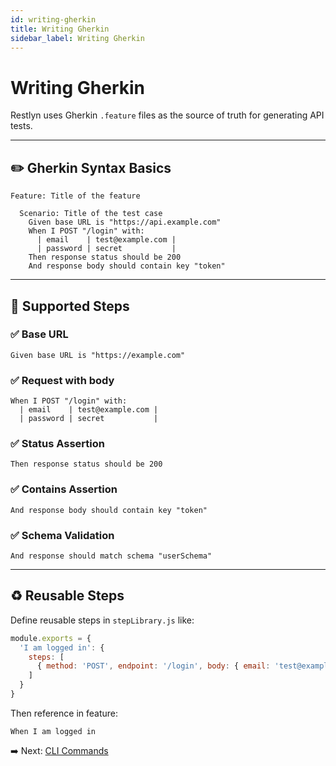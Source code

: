 ```yaml
---
id: writing-gherkin
title: Writing Gherkin
sidebar_label: Writing Gherkin
---
```


# Writing Gherkin

Restlyn uses Gherkin `.feature` files as the source of truth for generating API tests.

---

## ✏️ Gherkin Syntax Basics

```gherkin
Feature: Title of the feature

  Scenario: Title of the test case
    Given base URL is "https://api.example.com"
    When I POST "/login" with:
      | email    | test@example.com |
      | password | secret           |
    Then response status should be 200
    And response body should contain key "token"
```

---

## 🧱 Supported Steps

### ✅ Base URL
```gherkin
Given base URL is "https://example.com"
```

### ✅ Request with body
```gherkin
When I POST "/login" with:
  | email    | test@example.com |
  | password | secret           |
```

### ✅ Status Assertion
```gherkin
Then response status should be 200
```

### ✅ Contains Assertion
```gherkin
And response body should contain key "token"
```

### ✅ Schema Validation
```gherkin
And response should match schema "userSchema"
```

---

## ♻️ Reusable Steps

Define reusable steps in `stepLibrary.js` like:
```js
module.exports = {
  'I am logged in': {
    steps: [
      { method: 'POST', endpoint: '/login', body: { email: 'test@example.com', password: 'secret' }, extract: ['token'] }
    ]
  }
}
```
Then reference in feature:
```gherkin
When I am logged in
```

➡️ Next: [CLI Commands](./cli.md)
